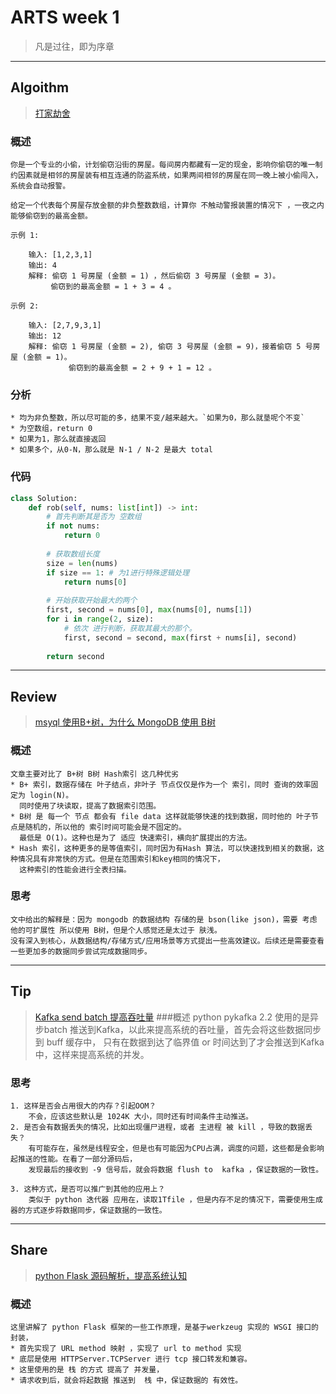 # ARTS week 1
> 凡是过往，即为序章

***

## Algoithm
> [打家劫舍](https://leetcode-cn.com/problems/house-robber/)

### 概述

    你是一个专业的小偷，计划偷窃沿街的房屋。每间房内都藏有一定的现金，影响你偷窃的唯一制约因素就是相邻的房屋装有相互连通的防盗系统，如果两间相邻的房屋在同一晚上被小偷闯入，系统会自动报警。
    
    给定一个代表每个房屋存放金额的非负整数数组，计算你 不触动警报装置的情况下 ，一夜之内能够偷窃到的最高金额。
    
    示例 1:
    
        输入: [1,2,3,1]
        输出: 4
        解释: 偷窃 1 号房屋 (金额 = 1) ，然后偷窃 3 号房屋 (金额 = 3)。
             偷窃到的最高金额 = 1 + 3 = 4 。
    
    示例 2:
    
        输入: [2,7,9,3,1]
        输出: 12
        解释: 偷窃 1 号房屋 (金额 = 2), 偷窃 3 号房屋 (金额 = 9)，接着偷窃 5 号房屋 (金额 = 1)。
                 偷窃到的最高金额 = 2 + 9 + 1 = 12 。


### 分析
    * 均为非负整数，所以尽可能的多，结果不变/越来越大。`如果为0，那么就垦呢个不变`
    * 为空数组，return 0
    * 如果为1，那么就直接返回
    * 如果多个，从0-N，那么就是 N-1 / N-2 是最大 total 

### 代码
```python
class Solution:
    def rob(self, nums: list[int]) -> int:
        # 首先判断其是否为 空数组
        if not nums:
            return 0
        
        # 获取数组长度
        size = len(nums)
        if size == 1: # 为1进行特殊逻辑处理
            return nums[0]
        
        # 开始获取开始最大的两个
        first, second = nums[0], max(nums[0], nums[1])
        for i in range(2, size):
            # 依次 进行判断，获取其最大的那个。
            first, second = second, max(first + nums[i], second)
        
        return second
```

***
## Review
> [msyql 使用B+树，为什么 MongoDB 使用 B树](https://medium.com/@mena.meseha/what-is-the-difference-between-mysql-innodb-b-tree-index-and-hash-index-ed8f2ce66d69)
### 概述
    文章主要对比了 B+树 B树 Hash索引 这几种优劣
    * B+ 索引，数据存储在 叶子结点，非叶子 节点仅仅是作为一个 索引，同时 查询的效率固定为 login(N)。
      同时使用了块读取，提高了数据索引范围。
    * B树 是 每一个 节点 都会有 file data 这样就能够快速的找到数据，同时他的 叶子节点是随机的，所以他的 索引时间可能会是不固定的。
      最低是 O(1)。这种也是为了 适应 快速索引，横向扩展提出的方法。
    * Hash 索引，这种更多的是等值索引，同时因为有Hash 算法，可以快速找到相关的数据，这种情况具有非常快的方式。但是在范围索引和key相同的情况下，
      这种索引的性能会进行全表扫描。
    
### 思考
    文中给出的解释是：因为 mongodb 的数据结构 存储的是 bson(like json)，需要 考虑 他的可扩展性 所以使用 B树，但是个人感觉还是太过于 肤浅。
    没有深入到核心，从数据结构/存储方式/应用场景等方式提出一些高效建议。后续还是需要查看一些更加多的数据同步尝试完成数据同步。
    
***
## Tip
> [Kafka send batch 提高吞吐量](https://kafka-python.readthedocs.io/en/master/apidoc/KafkaProducer.html)
###概述
     python pykafka 2.2 使用的是异步batch 推送到Kafka，以此来提高系统的吞吐量，首先会将这些数据同步到 buff 缓存中，
     只有在数据到达了临界值 or 时间达到了才会推送到Kafka 中，这样来提高系统的并发。
 
### 思考
    1. 这样是否会占用很大的内存？引起OOM？
        不会，应该这些默认是 1024K 大小，同时还有时间条件主动推送。
    2. 是否会有数据丢失的情况，比如出现僵尸进程，或者 主进程 被 kill ，导致的数据丢失？
        有可能存在，虽然是线程安全，但是也有可能因为CPU占满，调度的问题，这些都是会影响起推送的性能。在看了一部分源码后，
        发现最后的接收到 -9 信号后，就会将数据 flush to  kafka ，保证数据的一致性。
        
    3. 这种方式，是否可以推广到其他的应用上？
        类似于 python 迭代器 应用在，读取1Tfile ，但是内存不足的情况下，需要使用生成器的方式逐步将数据同步，保证数据的一致性。
    

***
## Share
> [python Flask 源码解析，提高系统认知](https://juejin.im/post/5a32513ff265da430f321f3d)

### 概述
    这里讲解了 python Flask 框架的一些工作原理，是基于werkzeug 实现的 WSGI 接口的封装，
    * 首先实现了 URL method 映射 ，实现了 url to method 实现 
    * 底层是使用 HTTPServer.TCPServer 进行 tcp 接口转发和兼容。
    * 这里使用的是 栈 的方式 提高了 并发量，
    * 请求收到后，就会将起数据 推送到  栈 中，保证数据的 有效性。

